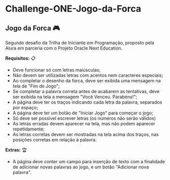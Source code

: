 # Challenge-ONE-Jogo-da-Forca

## Jogo da Forca :video_game:

Segundo desafio da Trilha de Iniciante em Programação, proposto pela Alura em parceria com o Projeto Oracle Next Education.

**Requisitos:** :clipboard:

- Deve funcionar só com letras maiúsculas;
- Não devem ser utilizadas letras com acentos nem caracteres especiais;
- Ao completar o desenho da forca, deve ser exibida uma mensagem na tela de "Fim de Jogo";
- Se completar a palavra correta antes de acabarem as tentativas, deve ser exibida na tela a mensagem "Você Venceu. Parabéns!";
- A página deve ter os traços indicando cada letra da palavra, separados por espaço;
- A página deve ter um botão de "Iniciar Jogo" para começar o jogo;
- Só deve ser possível escrever letras (os números não serão válidos)
- As letras erradas devem aparecer na tela, mas não podem aparecer repetidamente;
- As letras corretas devem ser mostradas na tela acima dos traços, nas posições corretas em relação à palavra.

**Extras:** :trophy:
- A página deve conter um campo para inserção de texto com a finalidade de adicionar novas palavras ao jogo, e um botão "Adicionar nova palavra".
